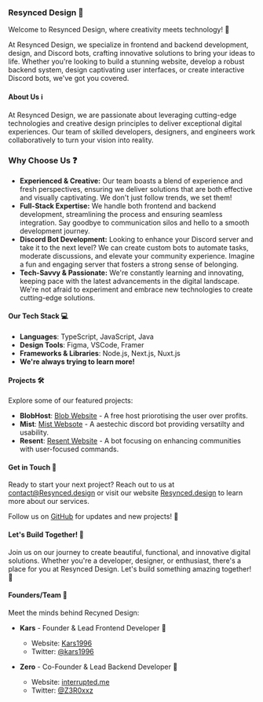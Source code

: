 ### Resynced Design 🎨

Welcome to Resynced Design, where creativity meets technology! 🚀

At Resynced Design, we specialize in frontend and backend development, design, and Discord bots, crafting innovative solutions to bring your ideas to life. Whether you're looking to build a stunning website, develop a robust backend system, design captivating user interfaces, or create interactive Discord bots, we've got you covered.

#### About Us ℹ️

At Resynced Design, we are passionate about leveraging cutting-edge technologies and creative design principles to deliver exceptional digital experiences. Our team of skilled developers, designers, and engineers work collaboratively to turn your vision into reality.

### Why Choose Us ❓

* **Experienced & Creative:** Our team boasts a blend of experience and fresh perspectives, ensuring we deliver solutions that are both effective and visually captivating. We don't just follow trends, we set them!
* **Full-Stack Expertise:**    We handle both frontend and backend development, streamlining the process and ensuring seamless integration.  Say goodbye to communication silos and hello to a smooth development journey.
* **Discord Bot Development:**    Looking to enhance your Discord server and take it to the next level? We can create custom bots to automate tasks, moderate discussions, and elevate your community experience.  Imagine a fun and engaging server that fosters a strong sense of belonging.
* **Tech-Savvy & Passionate:**    We're constantly learning and innovating, keeping pace with the latest advancements in the digital landscape.  We're not afraid to experiment and embrace new technologies to create cutting-edge solutions. 

#### Our Tech Stack 💻

- **Languages**: TypeScript, JavaScript, Java
- **Design Tools**: Figma, VSCode, Framer
- **Frameworks & Libraries**: Node.js, Next.js, Nuxt.js
- **We're always trying to learn more!**

#### Projects 🛠️

Explore some of our featured projects:

- **BlobHost**: [Blob Website](https://blob.karstest.pro) - A free host priorotising the user over profits.
- **Mist**: [Mist Websote](https://mist.bar) - A aestechic discord bot providing versatilty and usability.
- **Resent**: [Resent Website](https://resent.dev) - A bot focusing on enhancing communities with user-focused commands.

#### Get in Touch 📩

Ready to start your next project? Reach out to us at [contact@Resynced.design](mailto:contact@Resynced.design) or visit our website [Resynced.design](https://Resynced.design) to learn more about our services.

Follow us on [GitHub](https://github.com/Resynceddesign) for updates and new projects! 🌟

#### Let's Build Together! 🚧

Join us on our journey to create beautiful, functional, and innovative digital solutions. Whether you're a developer, designer, or enthusiast, there's a place for you at Resynced Design. Let's build something amazing together! 🎉

#### Founders/Team 👥

Meet the minds behind Recyned Design:

- **Kars** - Founder & Lead Frontend Developer 🚀
  - Website: [Kars1996](https://kars.bio)
  - Twitter: [@kars1996](https://twitter.com/kars1996)
    
- **Zero** - Co-Founder & Lead Backend Developer 🚀
  - Website: [interrupted.me](https://interrupted.me/)
  - Twitter: [@Z3R0xxz](https://x.com/Z3R0xxz)
